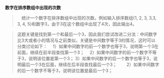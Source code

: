 **数字在排序数组中出现的次数**


> 　统计一个数字在排序数组中出现的次数。例如输入排序数组{1, 2, 3, 3,3, 3, 4, 5}和数字3，由于3在这个数组中出现了4次，因此输出4。
  
> 这题关键是找到第一个和最后一个3，因此我们尝试改进二分法：中间数字比3大或者小的情况与之前类似，关键是中间数字等于3的情况，这时可以分类讨论如下：
>　1）如果中间数字的前一个数字也等于3，说明第一个3在前面，继续在前半段查找第一个3；
> 　2）如果中间数字的前一个数字不等于3，说明该位置是第一个3；
> 3）如果中间数字的后一个数字也等于3，说明最后一个3在后面，继续在后半段查找最后一个3；
> 　　2）如果中间数字的后一个数字不等于3，说明该位置是最后一个3；